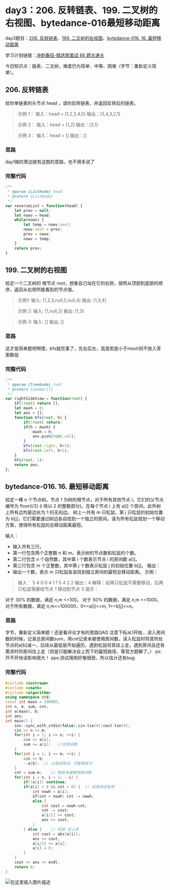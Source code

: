 # day3：206. 反转链表、199. 二叉树的右视图、bytedance-016最短移动距离

day3题目：[206. 反转链表](https://leetcode-cn.com/problems/reverse-linked-list/)、[199. 二叉树的右视图](https://leetcode-cn.com/problems/binary-tree-right-side-view/)、[bytedance-016. 16. 最短移动距离](https://leetcode-cn.com/problems/YWWN3V/)

学习计划链接：[冲刺春招-精选笔面试 66 题大通关](https://leetcode-cn.com/study-plan/bytedancecampus/?progress=dcmyjb3)

今日知识点：链表、二叉树，难度仍为简单、中等、困难（字节：重新定义简单）。

## 206. 反转链表

给你单链表的头节点 head ，请你反转链表，并返回反转后的链表。

> 示例 1： 输入：head = \[1,2,3,4,5] 输出：\[5,4,3,2,1]

> 示例 2： 输入：head = \[1,2] 输出：\[2,1]

> 示例 3： 输入：head = \[] 输出：\[]

### 思路

day1做的里边就有这题的思路，也不用多说了

### 完整代码

```javascript
/**
 * @param {ListNode} head
 * @return {ListNode}
 */
var reverseList = function(head) {
    let prev = null;
    let nowv = head;
    while(nowv) {
        let temp = nowv.next;
        nowv.next = prev;
        prev = nowv;
        nowv = temp;
    }
    return prev;
}
```

## 199. 二叉树的右视图

给定一个二叉树的 根节点 root，想象自己站在它的右侧，按照从顶部到底部的顺序，返回从右侧所能看到的节点值。

> 示例1: 输入: \[1,2,3,null,5,null,4] 输出: \[1,3,4]

> 示例 2: 输入: \[1,null,3] 输出: \[1,3]

> 示例 3: 输入: \[] 输出: \[]

### 思路

这才是简单题吧啊喂，bfs就完事了，先右后左，高度若是小于maxh则不放入答案数组

### 完整代码

```javascript
/**
 * @param {TreeNode} root
 * @return {number[]}
 */
var rightSideView = function(root) {
    if(!root) return [];
    let maxh = 0;
    let ans = [];
    function bfs(root, h) {
        if(!root) return;
        if(h > maxh) {
            maxh = h;
            ans.push(root.val);
        }
        bfs(root.right, h+1);
        bfs(root.left, h+1);
    }
    bfs(root, 1);
    return ans;
};
```

## bytedance-016. 16. 最短移动距离

给定一棵 n 个节点树。节点 1 为树的根节点，对于所有其他节点 i，它们的父节点编号为 floor(i/2) (i 除以 2 的整数部分)。在每个节点 i 上有 a\[i] 个房间。此外树上所有边均是边长为 1 的无向边。 树上一共有 m 只松鼠，第 j 只松鼠的初始位置为 b\[j]，它们需要通过树边各自找到一个独立的房间。请为所有松鼠规划一个移动方案，使得所有松鼠的总移动距离最短。

输入：

* 输入共有三行。
* 第一行包含两个正整数 n 和 m，表示树的节点数和松鼠的个数。
* 第二行包含 n 个自然数，其中第 i 个数表示节点 i 的房间数 a\[i]。
* 第三行包含 m 个正整数，其中第 j 个数表示松鼠 j 的初始位置 b\[j]。 输出：
* 输出一个数，表示 m 只松鼠各自找到独立房间的最短总移动距离。 示例：

> 输入： 5 4 0 0 4 1 1 5 4 2 2 输出：4 解释：前两只松鼠不需要移动，后两只松鼠需要经节点 1 移动到节点 3 提示：

对于 30% 的数据，满足 n,m <=100。 对于 50% 的数据，满足 n,m <=1000。 对于所有数据，满足 n,m<=100000，0<=a\[i]<=m, 1<=b\[j]<=n。

### 思路

字节，重新定义简单题！还是看评论才有的思路QAQ 注意下标从1开始... 读入房间数的时候，记录总房间数sum，用cnt记录未被使用房间数，读入松鼠时将其所处节点的a\[b]减一，后续从最低层开始遍历，遇到松鼠将其往上走，遇到房间且还有需求时将房间往上走（但是只能解决自上而下的最短路径，等官方题解了。） ps:开不开快读影响很大！ pps:测试用例好像很弱，所以估计还有bug

### 完整代码

```cpp
#include <iostream>
#include <cmath>
#include <algorithm>
using namespace std;
const int maxn = 100005;
int n, m, sum, cnt;
int a[maxn], b;
int ans;
int main() {
    ios::sync_with_stdio(false);cin.tie(0);cout.tie(0);
    cin >> n >> m;
    for(int i = 1; i <= n; ++i) {
        cin >> a[i];
        sum += a[i];   //总房间数
    }
    for(int i = 1; i <= m; ++i) {
        cin >> b;
        --a[b];  // 占用该房间，可能使其为
    }
    cnt = sum-m;    // 剩余未被使用房间数
    for(int i = n; i > 1; --i) {
        if(!a[i]) continue;
        if(a[i] > 0 && cnt > 0) {  // 该房间还有用
            int nowh = a[i];
            if(cnt > nowh) cnt -= nowh;
            else {
                int cost = nowh-cnt;
                cnt -= cost;
                a[i/2] += cost;
                ans += cost;
            }
        } else {    // 松鼠 往上走
            int cost = abs(a[i]);
            ans += cost;
            a[i/2] += a[i];
            a[i] = 0;
        }
    }
    cout << ans << endl;
    return 0;
}
```

![在这里插入图片描述](https://img-blog.csdnimg.cn/64d0c97f77624818bed3d56e5669386a.png?x-oss-process=image/watermark,type\_d3F5LXplbmhlaQ,shadow\_50,text\_Q1NETiBA5L2ZY29z,size\_20,color\_FFFFFF,t\_70,g\_se,x\_16)
